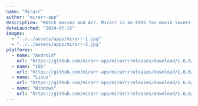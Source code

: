 ```yaml
---
name: "Mirarr"
author: "mirarr-app"
description: "Watch movies and Arr. Mirarr is an FOSS for movie lovers. Hoping to be an all in one app to watch movies/tv shows."
dateLaunched: "2024-07-15"
images:
  - "../../assets/apps/mirarr-1.jpg"
  - "../../assets/apps/mirarr-2.jpg"
platforms:
  - name: "Android"
    url: "https://github.com/mirarr-app/mirarr/releases/download/1.6.0/app-release.apk"
  - name: "iOS"
    url: "https://github.com/mirarr-app/mirarr/releases/download/1.6.0/mirarr.ipa"
  - name: "Linux"
    url: "https://github.com/mirarr-app/mirarr/releases/download/1.6.0/mirarr.zip"
  - name: "Windows"
    url: "https://github.com/mirarr-app/mirarr/releases/download/1.6.0/mirarr-windows.zip"
---
```

